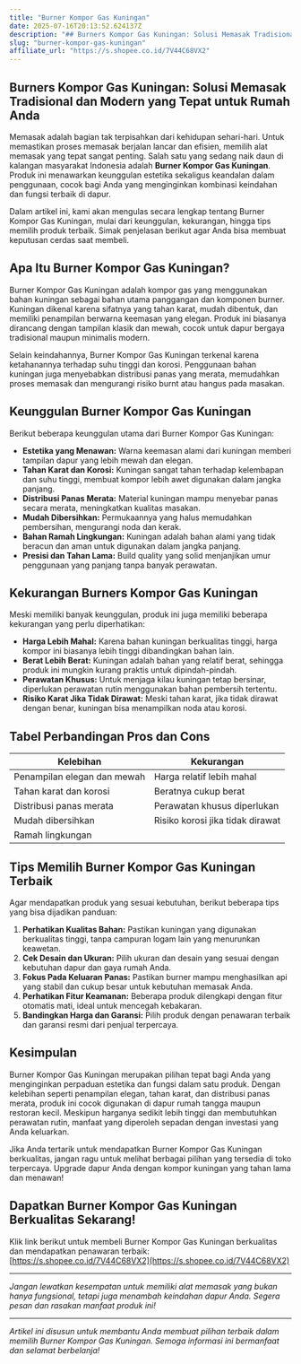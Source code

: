 ```yaml
---
title: "Burner Kompor Gas Kuningan"
date: 2025-07-16T20:13:52.624137Z
description: "## Burners Kompor Gas Kuningan: Solusi Memasak Tradisional dan Modern yang Tepat untuk Rumah Anda..."
slug: "burner-kompor-gas-kuningan"
affiliate_url: "https://s.shopee.co.id/7V44C68VX2"
---
```

## Burners Kompor Gas Kuningan: Solusi Memasak Tradisional dan Modern yang Tepat untuk Rumah Anda

Memasak adalah bagian tak terpisahkan dari kehidupan sehari-hari. Untuk memastikan proses memasak berjalan lancar dan efisien, memilih alat memasak yang tepat sangat penting. Salah satu yang sedang naik daun di kalangan masyarakat Indonesia adalah **Burner Kompor Gas Kuningan**. Produk ini menawarkan keunggulan estetika sekaligus keandalan dalam penggunaan, cocok bagi Anda yang menginginkan kombinasi keindahan dan fungsi terbaik di dapur.

Dalam artikel ini, kami akan mengulas secara lengkap tentang Burner Kompor Gas Kuningan, mulai dari keunggulan, kekurangan, hingga tips memilih produk terbaik. Simak penjelasan berikut agar Anda bisa membuat keputusan cerdas saat membeli.

## Apa Itu Burner Kompor Gas Kuningan?

Burner Kompor Gas Kuningan adalah kompor gas yang menggunakan bahan kuningan sebagai bahan utama panggangan dan komponen burner. Kuningan dikenal karena sifatnya yang tahan karat, mudah dibentuk, dan memiliki penampilan berwarna keemasan yang elegan. Produk ini biasanya dirancang dengan tampilan klasik dan mewah, cocok untuk dapur bergaya tradisional maupun minimalis modern.

Selain keindahannya, Burner Kompor Gas Kuningan terkenal karena ketahanannya terhadap suhu tinggi dan korosi. Penggunaan bahan kuningan juga menyebabkan distribusi panas yang merata, memudahkan proses memasak dan mengurangi risiko burnt atau hangus pada masakan.

## Keunggulan Burner Kompor Gas Kuningan

Berikut beberapa keunggulan utama dari Burner Kompor Gas Kuningan:

- **Estetika yang Menawan:** Warna keemasan alami dari kuningan memberi tampilan dapur yang lebih mewah dan elegan.
- **Tahan Karat dan Korosi:** Kuningan sangat tahan terhadap kelembapan dan suhu tinggi, membuat kompor lebih awet digunakan dalam jangka panjang.
- **Distribusi Panas Merata:** Material kuningan mampu menyebar panas secara merata, meningkatkan kualitas masakan.
- **Mudah Dibersihkan:** Permukaannya yang halus memudahkan pembersihan, mengurangi noda dan kerak.
- **Bahan Ramah Lingkungan:** Kuningan adalah bahan alami yang tidak beracun dan aman untuk digunakan dalam jangka panjang.
- **Presisi dan Tahan Lama:** Build quality yang solid menjanjikan umur penggunaan yang panjang tanpa banyak perawatan.

## Kekurangan Burners Kompor Gas Kuningan

Meski memiliki banyak keunggulan, produk ini juga memiliki beberapa kekurangan yang perlu diperhatikan:

- **Harga Lebih Mahal:** Karena bahan kuningan berkualitas tinggi, harga kompor ini biasanya lebih tinggi dibandingkan bahan lain.
- **Berat Lebih Berat:** Kuningan adalah bahan yang relatif berat, sehingga produk ini mungkin kurang praktis untuk dipindah-pindah.
- **Perawatan Khusus:** Untuk menjaga kilau kuningan tetap bersinar, diperlukan perawatan rutin menggunakan bahan pembersih tertentu.
- **Risiko Karat Jika Tidak Dirawat:** Meski tahan karat, jika tidak dirawat dengan benar, kuningan bisa menampilkan noda atau korosi.

## Tabel Perbandingan Pros dan Cons

| Kelebihan                               | Kekurangan                            |
|------------------------------------------|----------------------------------------|
| Penampilan elegan dan mewah             | Harga relatif lebih mahal           |
| Tahan karat dan korosi                  | Beratnya cukup berat                 |
| Distribusi panas merata                 | Perawatan khusus diperlukan          |
| Mudah dibersihkan                       | Risiko korosi jika tidak dirawat    |
| Ramah lingkungan                        |                                    |

## Tips Memilih Burner Kompor Gas Kuningan Terbaik

Agar mendapatkan produk yang sesuai kebutuhan, berikut beberapa tips yang bisa dijadikan panduan:

1. **Perhatikan Kualitas Bahan:** Pastikan kuningan yang digunakan berkualitas tinggi, tanpa campuran logam lain yang menurunkan keawetan.
2. **Cek Desain dan Ukuran:** Pilih ukuran dan desain yang sesuai dengan kebutuhan dapur dan gaya rumah Anda.
3. **Fokus Pada Keluaran Panas:** Pastikan burner mampu menghasilkan api yang stabil dan cukup besar untuk kebutuhan memasak Anda.
4. **Perhatikan Fitur Keamanan:** Beberapa produk dilengkapi dengan fitur otomatis mati, ideal untuk mencegah kebakaran.
5. **Bandingkan Harga dan Garansi:** Pilih produk dengan penawaran terbaik dan garansi resmi dari penjual terpercaya.

## Kesimpulan

Burner Kompor Gas Kuningan merupakan pilihan tepat bagi Anda yang menginginkan perpaduan estetika dan fungsi dalam satu produk. Dengan kelebihan seperti penampilan elegan, tahan karat, dan distribusi panas merata, produk ini cocok digunakan di dapur rumah tangga maupun restoran kecil. Meskipun harganya sedikit lebih tinggi dan membutuhkan perawatan rutin, manfaat yang diperoleh sepadan dengan investasi yang Anda keluarkan.

Jika Anda tertarik untuk mendapatkan Burner Kompor Gas Kuningan berkualitas, jangan ragu untuk melihat berbagai pilihan yang tersedia di toko terpercaya. Upgrade dapur Anda dengan kompor kuningan yang tahan lama dan menawan!

## Dapatkan Burner Kompor Gas Kuningan Berkualitas Sekarang!

Klik link berikut untuk membeli Burner Kompor Gas Kuningan berkualitas dan mendapatkan penawaran terbaik: [https://s.shopee.co.id/7V44C68VX2](https://s.shopee.co.id/7V44C68VX2)

---

*Jangan lewatkan kesempatan untuk memiliki alat memasak yang bukan hanya fungsional, tetapi juga menambah keindahan dapur Anda. Segera pesan dan rasakan manfaat produk ini!*

---

*Artikel ini disusun untuk membantu Anda membuat pilihan terbaik dalam memilih Burner Kompor Gas Kuningan. Semoga informasi ini bermanfaat dan selamat berbelanja!*